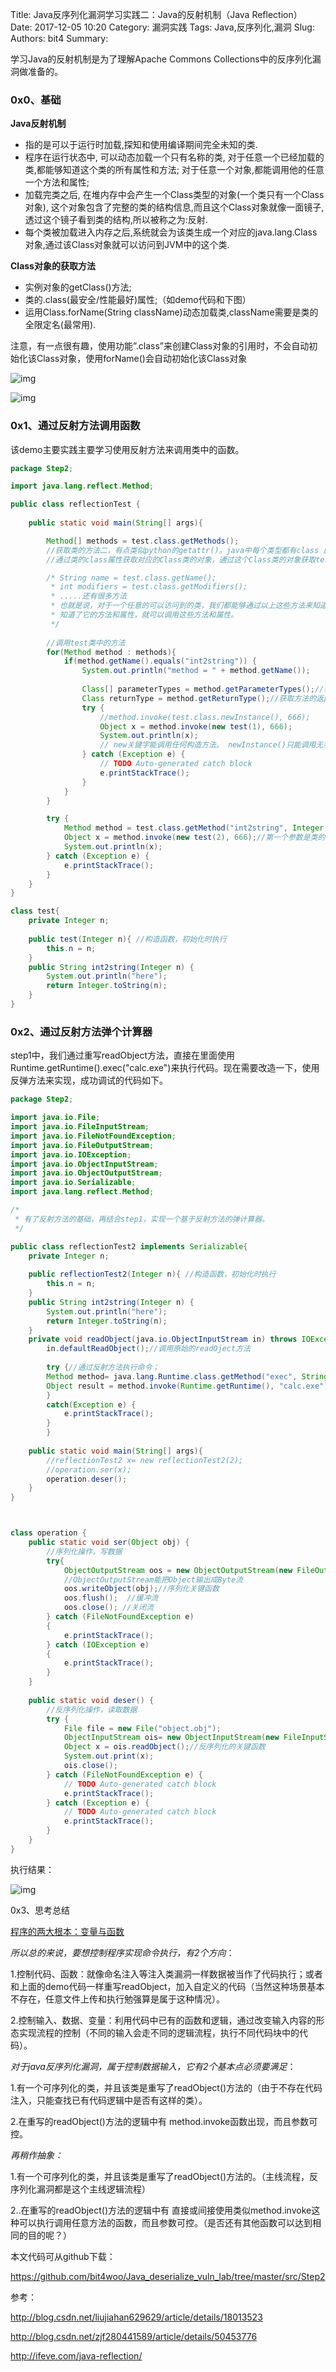 Title: Java反序列化漏洞学习实践二：Java的反射机制（Java Reflection）
Date: 2017-12-05 10:20
Category: 漏洞实践
Tags: Java,反序列化,漏洞
Slug: 
Authors: bit4
Summary: 

学习Java的反射机制是为了理解Apache Commons Collections中的反序列化漏洞做准备的。

 

### 0x0、基础

 

**Java反射机制**

 

- 指的是可以于运行时加载,探知和使用编译期间完全未知的类.
- 程序在运行状态中, 可以动态加载一个只有名称的类, 对于任意一个已经加载的类,都能够知道这个类的所有属性和方法; 对于任意一个对象,都能调用他的任意一个方法和属性;
- 加载完类之后, 在堆内存中会产生一个Class类型的对象(一个类只有一个Class对象), 这个对象包含了完整的类的结构信息,而且这个Class对象就像一面镜子,透过这个镜子看到类的结构,所以被称之为:反射.
- 每个类被加载进入内存之后,系统就会为该类生成一个对应的java.lang.Class对象,通过该Class对象就可以访问到JVM中的这个类.

**Class对象的获取方法**

- 实例对象的getClass()方法;
- 类的.class(最安全/性能最好)属性;（如demo代码和下图）
- 运用Class.forName(String className)动态加载类,className需要是类的全限定名(最常用).

注意，有一点很有趣，使用功能”.class”来创建Class对象的引用时，不会自动初始化该Class对象，使用forName()会自动初始化该Class对象

![img](img/JavaDeserStep2/1.png)

![img](file:///C:/Users/Jax/AppData/Local/Temp/enhtmlclip/Image(2).png)

 

### 0x1、通过反射方法调用函数

 

该demo主要实践主要学习使用反射方法来调用类中的函数。

 

```java
package Step2;

import java.lang.reflect.Method;

public class reflectionTest {
	
	public static void main(String[] args){

		Method[] methods = test.class.getMethods();
		//获取类的方法二，有点类似python的getattr()。java中每个类型都有class 属性
		//通过类的class属性获取对应的Class类的对象，通过这个Class类的对象获取test类中的方法集合

		/* String name = test.class.getName();
		 * int modifiers = test.class.getModifiers();
		 * .....还有很多方法
		 * 也就是说，对于一个任意的可以访问到的类，我们都能够通过以上这些方法来知道它的所有的方法和属性；
		 * 知道了它的方法和属性，就可以调用这些方法和属性。
		 */
		
		//调用test类中的方法
		for(Method method : methods){
		    if(method.getName().equals("int2string")) {
		    	System.out.println("method = " + method.getName());
		    	
		    	Class[] parameterTypes = method.getParameterTypes();//获取方法的参数
		    	Class returnType = method.getReturnType();//获取方法的返回类型
		    	try {
		    		//method.invoke(test.class.newInstance(), 666);
		    		Object x = method.invoke(new test(1), 666);
		    		System.out.println(x);
		    		// new关键字能调用任何构造方法。 newInstance()只能调用无参构造方法。
				} catch (Exception e) {
					// TODO Auto-generated catch block
					e.printStackTrace();
				}
		    }
		}

		try {
			Method method = test.class.getMethod("int2string", Integer.class);
			Object x = method.invoke(new test(2), 666);//第一个参数是类的对象。第二参数是函数的参数
			System.out.println(x);
		} catch (Exception e) {
			e.printStackTrace();
		}
	}
}

class test{
	private Integer n;  
    
    public test(Integer n){ //构造函数，初始化时执行
    	this.n = n;
    }
    public String int2string(Integer n) {
    	System.out.println("here");
    	return Integer.toString(n);
    }
}
```



### 0x2、通过反射方法弹个计算器

 

step1中，我们通过重写readObject方法，直接在里面使用Runtime.getRuntime().exec("calc.exe")来执行代码。现在需要改造一下，使用反弹方法来实现，成功调试的代码如下。

```java
package Step2;

import java.io.File;
import java.io.FileInputStream;
import java.io.FileNotFoundException;
import java.io.FileOutputStream;
import java.io.IOException;
import java.io.ObjectInputStream;
import java.io.ObjectOutputStream;
import java.io.Serializable;
import java.lang.reflect.Method;

/*
 * 有了反射方法的基础，再结合step1，实现一个基于反射方法的弹计算器。
 */

public class reflectionTest2 implements Serializable{
	private Integer n;  
    
    public reflectionTest2(Integer n){ //构造函数，初始化时执行
    	this.n = n;
    }
    public String int2string(Integer n) {
    	System.out.println("here");
    	return Integer.toString(n);
    }
    private void readObject(java.io.ObjectInputStream in) throws IOException,ClassNotFoundException{
    	in.defaultReadObject();//调用原始的readOject方法
    	
    	try {//通过反射方法执行命令；
    	Method method= java.lang.Runtime.class.getMethod("exec", String.class);
    	Object result = method.invoke(Runtime.getRuntime(), "calc.exe");    
    	}
    	catch(Exception e) {
    		e.printStackTrace();
    	}
    	}
	
	public static void main(String[] args){
		//reflectionTest2 x= new reflectionTest2(2);
		//operation.ser(x);
		operation.deser();
	}
}



class operation {
	public static void ser(Object obj) {
		//序列化操作，写数据
		try{
	        ObjectOutputStream oos = new ObjectOutputStream(new FileOutputStream("object.obj"));
	        //ObjectOutputStream能把Object输出成Byte流
	        oos.writeObject(obj);//序列化关键函数
	        oos.flush();  //缓冲流 
	        oos.close(); //关闭流
	    } catch (FileNotFoundException e) 
	    {        
	        e.printStackTrace();
	    } catch (IOException e) 
	    {
	        e.printStackTrace();
	    }
	}
	
	public static void deser() {
		//反序列化操作，读取数据
		try {
			File file = new File("object.obj");
			ObjectInputStream ois= new ObjectInputStream(new FileInputStream(file));
			Object x = ois.readObject();//反序列化的关键函数
			System.out.print(x);
			ois.close();
		} catch (FileNotFoundException e) {
			// TODO Auto-generated catch block
			e.printStackTrace();
		} catch (Exception e) {
			// TODO Auto-generated catch block
			e.printStackTrace();
		}
	}
}
```

执行结果：

![img](img/JavaDeserStep2/2.png)

0x3、思考总结

 

<u>程序的两大根本：变量与函数</u>

*所以总的来说，要想控制程序实现命令执行，有2个方向*：

1.控制代码、函数：就像命名注入等注入类漏洞一样数据被当作了代码执行；或者和上面的demo代码一样重写readObject，加入自定义的代码（当然这种场景基本不存在，任意文件上传和执行勉强算是属于这种情况）。

2.控制输入、数据、变量：利用代码中已有的函数和逻辑，通过改变输入内容的形态实现流程的控制（不同的输入会走不同的逻辑流程，执行不同代码块中的代码）。

 

*对于java反序列化漏洞，属于控制数据输入，它有2个基本点必须要满足*：

1.有一个可序列化的类，并且该类是重写了readObject()方法的（由于不存在代码注入，只能查找已有代码逻辑中是否有这样的类）。

2.在重写的readObject()方法的逻辑中有 method.invoke函数出现，而且参数可控。

 

*再稍作抽象：*

1.有一个可序列化的类，并且该类是重写了readObject()方法的。（主线流程，反序列化漏洞都是这个主线逻辑流程）

2..在重写的readObject()方法的逻辑中有 直接或间接使用类似method.invoke这种可以执行调用任意方法的函数，而且参数可控。（是否还有其他函数可以达到相同的目的呢？）



本文代码可从github下载：

 

<https://github.com/bit4woo/Java_deserialize_vuln_lab/tree/master/src/Step2>

 

参考：

<http://blog.csdn.net/liujiahan629629/article/details/18013523>

<http://blog.csdn.net/zjf280441589/article/details/50453776>

<http://ifeve.com/java-reflection/>